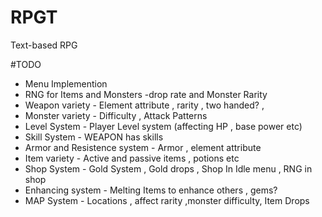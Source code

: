 # RPGT
Text-based RPG

#TODO
- Menu Implemention
- RNG for Items and Monsters -drop rate and Monster Rarity
- Weapon variety - Element attribute , rarity , two handed? , 
- Monster variety - Difficulty , Attack Patterns 
- Level System - Player Level system (affecting HP , base power etc)
- Skill System - WEAPON has skills
- Armor and Resistence system - Armor , element attribute
- Item variety - Active and passive items , potions etc
- Shop System - Gold System , Gold drops , Shop In Idle menu , RNG in shop
- Enhancing system - Melting Items to enhance others , gems?
- MAP System - Locations , affect rarity ,monster difficulty, Item Drops
